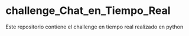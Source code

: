 # challenge_Chat_en_Tiempo_Real
 Este repositorio contiene el challenge en tiempo real realizado en python
